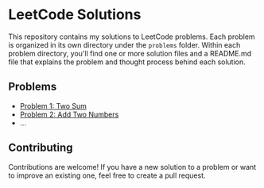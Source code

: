 # LeetCode Solutions

This repository contains my solutions to LeetCode problems. Each problem is organized in its own directory under the `problems` folder. Within each problem directory, you'll find one or more solution files and a README.md file that explains the problem and thought process behind each solution.

## Problems

- [Problem 1: Two Sum](./problems/two-sum/README.md)
- [Problem 2: Add Two Numbers](./problems/add-two-numbers/README.md)
- ...

## Contributing

Contributions are welcome! If you have a new solution to a problem or want to improve an existing one, feel free to create a pull request.
